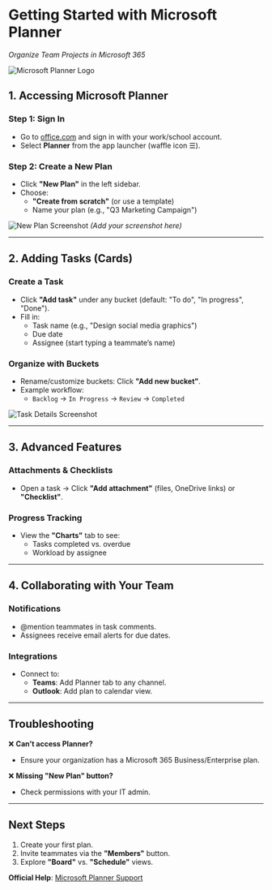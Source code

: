 # Getting Started with Microsoft Planner  
*Organize Team Projects in Microsoft 365*  

![Microsoft Planner Logo](https://images.app.goo.gl/61ppbcWmw6dG73PPA)  

## **1. Accessing Microsoft Planner**  
### Step 1: Sign In  
- Go to [office.com](https://www.office.com/) and sign in with your work/school account.  
- Select **Planner** from the app launcher (waffle icon ☰).  

### Step 2: Create a New Plan  
- Click **"New Plan"** in the left sidebar.  
- Choose:  
  - **"Create from scratch"** (or use a template)  
  - Name your plan (e.g., "Q3 Marketing Campaign")  

![New Plan Screenshot](https://i.imgur.com/PLANNER1.png) *(Add your screenshot here)*  

---

## **2. Adding Tasks (Cards)**  
### Create a Task  
- Click **"Add task"** under any bucket (default: "To do", "In progress", "Done").  
- Fill in:  
  - Task name (e.g., "Design social media graphics")  
  - Due date  
  - Assignee (start typing a teammate’s name)  

### Organize with Buckets  
- Rename/customize buckets: Click **"Add new bucket"**.  
- Example workflow:  
  - `Backlog` → `In Progress` → `Review` → `Completed`  

![Task Details Screenshot](https://i.imgur.com/PLANNER2.png)  

---

## **3. Advanced Features**  
### Attachments & Checklists  
- Open a task → Click **"Add attachment"** (files, OneDrive links) or **"Checklist"**.  

### Progress Tracking  
- View the **"Charts"** tab to see:  
  - Tasks completed vs. overdue  
  - Workload by assignee  

---

## **4. Collaborating with Your Team**  
### Notifications  
- @mention teammates in task comments.  
- Assignees receive email alerts for due dates.  

### Integrations  
- Connect to:  
  - **Teams**: Add Planner tab to any channel.  
  - **Outlook**: Add plan to calendar view.  

---

## **Troubleshooting**  
❌ **Can’t access Planner?**  
- Ensure your organization has a Microsoft 365 Business/Enterprise plan.  

❌ **Missing "New Plan" button?**  
- Check permissions with your IT admin.  

---

## **Next Steps**  
1. Create your first plan.  
2. Invite teammates via the **"Members"** button.  
3. Explore **"Board"** vs. **"Schedule"** views.  

**Official Help**: [Microsoft Planner Support](https://support.microsoft.com/en-us/planner)  

